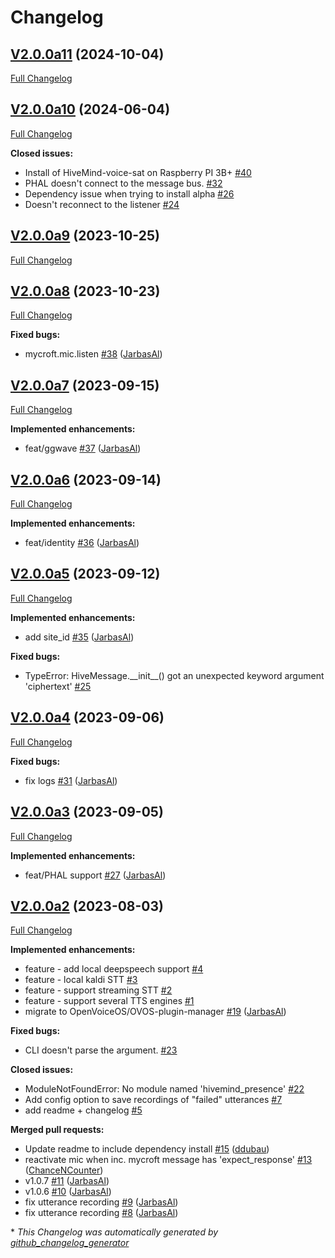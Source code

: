# Changelog

## [V2.0.0a11](https://github.com/JarbasHiveMind/HiveMind-voice-sat/tree/V2.0.0a11) (2024-10-04)

[Full Changelog](https://github.com/JarbasHiveMind/HiveMind-voice-sat/compare/V2.0.0a10...V2.0.0a11)

## [V2.0.0a10](https://github.com/JarbasHiveMind/HiveMind-voice-sat/tree/V2.0.0a10) (2024-06-04)

[Full Changelog](https://github.com/JarbasHiveMind/HiveMind-voice-sat/compare/V2.0.0a9...V2.0.0a10)

**Closed issues:**

- Install of HiveMind-voice-sat on Raspberry PI 3B+ [\#40](https://github.com/JarbasHiveMind/HiveMind-voice-sat/issues/40)
- PHAL doesn't connect to the message bus. [\#32](https://github.com/JarbasHiveMind/HiveMind-voice-sat/issues/32)
- Dependency issue when trying to install alpha [\#26](https://github.com/JarbasHiveMind/HiveMind-voice-sat/issues/26)
- Doesn't reconnect to the listener [\#24](https://github.com/JarbasHiveMind/HiveMind-voice-sat/issues/24)

## [V2.0.0a9](https://github.com/JarbasHiveMind/HiveMind-voice-sat/tree/V2.0.0a9) (2023-10-25)

[Full Changelog](https://github.com/JarbasHiveMind/HiveMind-voice-sat/compare/V2.0.0a8...V2.0.0a9)

## [V2.0.0a8](https://github.com/JarbasHiveMind/HiveMind-voice-sat/tree/V2.0.0a8) (2023-10-23)

[Full Changelog](https://github.com/JarbasHiveMind/HiveMind-voice-sat/compare/V2.0.0a7...V2.0.0a8)

**Fixed bugs:**

- mycroft.mic.listen [\#38](https://github.com/JarbasHiveMind/HiveMind-voice-sat/pull/38) ([JarbasAl](https://github.com/JarbasAl))

## [V2.0.0a7](https://github.com/JarbasHiveMind/HiveMind-voice-sat/tree/V2.0.0a7) (2023-09-15)

[Full Changelog](https://github.com/JarbasHiveMind/HiveMind-voice-sat/compare/V2.0.0a6...V2.0.0a7)

**Implemented enhancements:**

- feat/ggwave [\#37](https://github.com/JarbasHiveMind/HiveMind-voice-sat/pull/37) ([JarbasAl](https://github.com/JarbasAl))

## [V2.0.0a6](https://github.com/JarbasHiveMind/HiveMind-voice-sat/tree/V2.0.0a6) (2023-09-14)

[Full Changelog](https://github.com/JarbasHiveMind/HiveMind-voice-sat/compare/V2.0.0a5...V2.0.0a6)

**Implemented enhancements:**

- feat/identity [\#36](https://github.com/JarbasHiveMind/HiveMind-voice-sat/pull/36) ([JarbasAl](https://github.com/JarbasAl))

## [V2.0.0a5](https://github.com/JarbasHiveMind/HiveMind-voice-sat/tree/V2.0.0a5) (2023-09-12)

[Full Changelog](https://github.com/JarbasHiveMind/HiveMind-voice-sat/compare/V2.0.0a4...V2.0.0a5)

**Implemented enhancements:**

- add site\_id [\#35](https://github.com/JarbasHiveMind/HiveMind-voice-sat/pull/35) ([JarbasAl](https://github.com/JarbasAl))

**Fixed bugs:**

- TypeError: HiveMessage.\_\_init\_\_\(\) got an unexpected keyword argument 'ciphertext' [\#25](https://github.com/JarbasHiveMind/HiveMind-voice-sat/issues/25)

## [V2.0.0a4](https://github.com/JarbasHiveMind/HiveMind-voice-sat/tree/V2.0.0a4) (2023-09-06)

[Full Changelog](https://github.com/JarbasHiveMind/HiveMind-voice-sat/compare/V2.0.0a3...V2.0.0a4)

**Fixed bugs:**

- fix logs [\#31](https://github.com/JarbasHiveMind/HiveMind-voice-sat/pull/31) ([JarbasAl](https://github.com/JarbasAl))

## [V2.0.0a3](https://github.com/JarbasHiveMind/HiveMind-voice-sat/tree/V2.0.0a3) (2023-09-05)

[Full Changelog](https://github.com/JarbasHiveMind/HiveMind-voice-sat/compare/V2.0.0a2...V2.0.0a3)

**Implemented enhancements:**

- feat/PHAL support [\#27](https://github.com/JarbasHiveMind/HiveMind-voice-sat/pull/27) ([JarbasAl](https://github.com/JarbasAl))

## [V2.0.0a2](https://github.com/JarbasHiveMind/HiveMind-voice-sat/tree/V2.0.0a2) (2023-08-03)

[Full Changelog](https://github.com/JarbasHiveMind/HiveMind-voice-sat/compare/d707b4b8a3beba8cd380592f954ecd8f7ee24cec...V2.0.0a2)

**Implemented enhancements:**

- feature - add local deepspeech support [\#4](https://github.com/JarbasHiveMind/HiveMind-voice-sat/issues/4)
- feature - local kaldi STT [\#3](https://github.com/JarbasHiveMind/HiveMind-voice-sat/issues/3)
- feature - support streaming STT [\#2](https://github.com/JarbasHiveMind/HiveMind-voice-sat/issues/2)
- feature - support several TTS engines [\#1](https://github.com/JarbasHiveMind/HiveMind-voice-sat/issues/1)
- migrate to OpenVoiceOS/OVOS-plugin-manager [\#19](https://github.com/JarbasHiveMind/HiveMind-voice-sat/pull/19) ([JarbasAl](https://github.com/JarbasAl))

**Fixed bugs:**

- CLI doesn't parse the argument. [\#23](https://github.com/JarbasHiveMind/HiveMind-voice-sat/issues/23)

**Closed issues:**

- ModuleNotFoundError: No module named 'hivemind\_presence' [\#22](https://github.com/JarbasHiveMind/HiveMind-voice-sat/issues/22)
- Add config option to save recordings of "failed" utterances [\#7](https://github.com/JarbasHiveMind/HiveMind-voice-sat/issues/7)
- add readme + changelog [\#5](https://github.com/JarbasHiveMind/HiveMind-voice-sat/issues/5)

**Merged pull requests:**

- Update readme to include dependency install [\#15](https://github.com/JarbasHiveMind/HiveMind-voice-sat/pull/15) ([ddubau](https://github.com/ddubau))
- reactivate mic when inc. mycroft message has 'expect\_response' [\#13](https://github.com/JarbasHiveMind/HiveMind-voice-sat/pull/13) ([ChanceNCounter](https://github.com/ChanceNCounter))
- v1.0.7 [\#11](https://github.com/JarbasHiveMind/HiveMind-voice-sat/pull/11) ([JarbasAl](https://github.com/JarbasAl))
- v1.0.6 [\#10](https://github.com/JarbasHiveMind/HiveMind-voice-sat/pull/10) ([JarbasAl](https://github.com/JarbasAl))
- fix utterance recording [\#9](https://github.com/JarbasHiveMind/HiveMind-voice-sat/pull/9) ([JarbasAl](https://github.com/JarbasAl))
- fix utterance recording [\#8](https://github.com/JarbasHiveMind/HiveMind-voice-sat/pull/8) ([JarbasAl](https://github.com/JarbasAl))



\* *This Changelog was automatically generated by [github_changelog_generator](https://github.com/github-changelog-generator/github-changelog-generator)*

